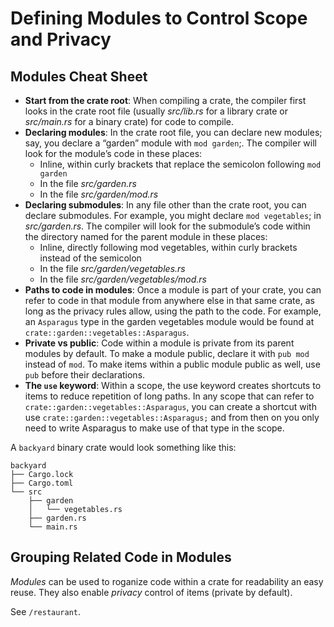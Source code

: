 # Defining Modules to Control Scope and Privacy

## Modules Cheat Sheet

- **Start from the crate root**: When compiling a crate, the compiler first looks in the crate root file (usually _src/lib.rs_ for a library crate or _src/main.rs_ for a binary crate) for code to compile.
- **Declaring modules**: In the crate root file, you can declare new modules; say, you declare a “garden” module with `mod garden`;. The compiler will look for the module’s code in these places:
  - Inline, within curly brackets that replace the semicolon following `mod garden`
  - In the file _src/garden.rs_
  - In the file _src/garden/mod.rs_
- **Declaring submodules**: In any file other than the crate root, you can declare submodules. For example, you might declare `mod vegetables`; in _src/garden.rs_. The compiler will look for the submodule’s code within the directory named for the parent module in these places:
  - Inline, directly following mod vegetables, within curly brackets instead of the semicolon
  - In the file _src/garden/vegetables.rs_
  - In the file _src/garden/vegetables/mod.rs_
- **Paths to code in modules**: Once a module is part of your crate, you can refer to code in that module from anywhere else in that same crate, as long as the privacy rules allow, using the path to the code. For example, an `Asparagus` type in the garden vegetables module would be found at `crate::garden::vegetables::Asparagus`.
- **Private vs public**: Code within a module is private from its parent modules by default. To make a module public, declare it with `pub mod` instead of `mod`. To make items within a public module public as well, use `pub` before their declarations.
- **The `use` keyword**: Within a scope, the use keyword creates shortcuts to items to reduce repetition of long paths. In any scope that can refer to `crate::garden::vegetables::Asparagus`, you can create a shortcut with use `crate::garden::vegetables::Asparagus;` and from then on you only need to write Asparagus to make use of that type in the scope.

A `backyard` binary crate would look something like this:

```
backyard
├── Cargo.lock
├── Cargo.toml
└── src
    ├── garden
    │   └── vegetables.rs
    ├── garden.rs
    └── main.rs
```

## Grouping Related Code in Modules

_Modules_ can be used to roganize code within a crate for readability an easy reuse. They also enable _privacy_ control of items (private by default).

See `/restaurant`.

